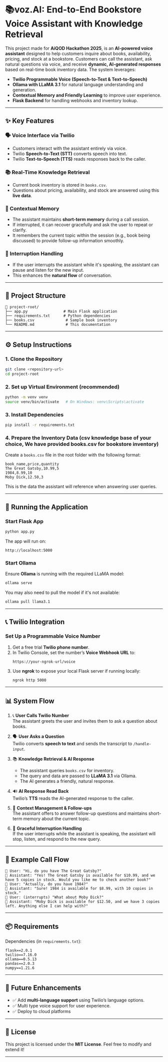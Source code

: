 # 📚voz.AI: End-to-End Bookstore Voice Assistant with Knowledge Retrieval

This project made for **AiQOD Hackathon 2025**, is an **AI-powered voice assistant** designed to help customers inquire about books, availability, pricing, and stock at a bookstore. Customers can call the assistant, ask natural questions via voice, and receive **dynamic, AI-generated responses** based on real-time book inventory data. The system leverages:

- **Twilio Programmable Voice (Speech-to-Text & Text-to-Speech)**
- **Ollama with LLaMA 3.1** for natural language understanding and generation.
- **Contextual Memory and Friendly Learning** to improve user experience.
- **Flask Backend** for handling webhooks and inventory lookup.

---

## ✨ Key Features

### 🗣️ Voice Interface via Twilio
- Customers interact with the assistant entirely via voice.
- Twilio **Speech-to-Text (STT)** converts speech into text.
- Twilio **Text-to-Speech (TTS)** reads responses back to the caller.

### 📚 Real-Time Knowledge Retrieval
- Current book inventory is stored in `books.csv`.
- Questions about pricing, availability, and stock are answered using this **live data**.

### 🧠 Contextual Memory
- The assistant maintains **short-term memory** during a call session.
- If interrupted, it can recover gracefully and ask the user to repeat or clarify.
- It remembers the current topic within the session (e.g., book being discussed) to provide follow-up information smoothly.

### 🚪 Interruption Handling
- If the user interrupts the assistant while it's speaking, the assistant can pause and listen for the new input.
- This enhances the **natural flow** of conversation.

---

## 📂 Project Structure

```
📂 project-root/
├── app.py                # Main Flask application
├── requirements.txt      # Python dependencies
├── books.csv              # Sample book inventory
└── README.md              # This documentation
```

---

## ⚙️ Setup Instructions

### 1. Clone the Repository

```bash
git clone <repository-url>
cd project-root
```

### 2. Set up Virtual Environment (recommended)

```bash
python -m venv venv
source venv/bin/activate   # On Windows: venv\Scripts\activate
```

### 3. Install Dependencies

```bash
pip install -r requirements.txt
```

### 4. Prepare the Inventory Data (csv knowledge base of your choice, We have provided books.csv for bookstore inventory)

Create a `books.csv` file in the root folder with the following format:

```csv
book_name,price,quantity
The Great Gatsby,10.99,5
1984,8.99,10
Moby Dick,12.50,3
```

This is the data the assistant will reference when answering user queries.

---

## 🏃 Running the Application

### Start Flask App
```bash
python app.py
```

The app will run on:
```
http://localhost:5000
```

### Start Ollama
Ensure **Ollama** is running with the required LLaMA model:
```bash
ollama serve
```
You may also need to pull the model if it's not available:
```bash
ollama pull llama3.1
```

---

## 📞 Twilio Integration

### Set Up a Programmable Voice Number
1. Get a free trial **Twilio phone number**.
2. In Twilio Console, set the number’s **Voice Webhook URL** to:
    ```
    https://your-ngrok-url/voice
    ```
3. Use **ngrok** to expose your local Flask server if running locally:
    ```bash
    ngrok http 5000
    ```

---

## 📊 System Flow

1. 📞 **User Calls Twilio Number**  
   The assistant greets the user and invites them to ask a question about books.

2. 🗣️ **User Asks a Question**  
   Twilio converts **speech to text** and sends the transcript to `/handle-input`.

3. 📚 **Knowledge Retrieval & AI Response**  
   - The assistant queries `books.csv` for inventory.
   - The query and data are passed to **LLaMA 3.1** via Ollama.
   - The AI generates a friendly, natural response.

4. 🔊 **AI Response Read Back**  
   Twilio’s **TTS** reads the AI-generated response to the caller.

5. 🔄 **Context Management & Follow-ups**  
   The assistant offers to answer follow-up questions and maintains short-term memory about the current topic.

6. 🚪 **Graceful Interruption Handling**  
   If the user interrupts while the assistant is speaking, the assistant will stop, listen, and respond to the new query.

---



## 🔧 Example Call Flow

```
👤 User: "Hi, do you have The Great Gatsby?"
🤖 Assistant: "Yes! The Great Gatsby is available for $10.99, and we have 5 copies in stock. Would you like me to check another book?"
👤 User: "Actually, do you have 1984?"
🤖 Assistant: "Sure! 1984 is available for $8.99, with 10 copies in stock."
👤 User: (interrupts) "What about Moby Dick?"
🤖 Assistant: "Moby Dick is available for $12.50, and we have 3 copies left. Anything else I can help with?"
```

---

## 📦 Requirements

Dependencies (in `requirements.txt`):
```
flask==2.0.1
twilio==7.16.0
ollama==0.5.13
pandas==2.0.3
numpy==1.21.6
```

---

## 🚀 Future Enhancements

- ✅ Add **multi-language support** using Twilio’s language options.
- ✅ Multi type voice support for user experience.
- ✅ Deploy to cloud platforms 

---

## 📝 License

This project is licensed under the **MIT License**. Feel free to modify and extend it!

---

